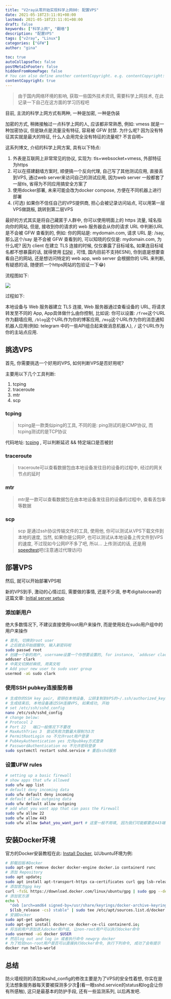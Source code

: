 ```yaml
---
title: "V2ray从零开始实现科学上网00: 配置VPS"
date: 2021-05-18T23:11:01+08:00
lastmod: 2021-05-18T23:11:01+08:00
draft: false
keywords: ["科学上网", "翻墙"]
description: "配置VPS"
tags: ["v2ray", "Linux"]
categories: ["GFW"]
author: "gina"

toc: true
autoCollapseToc: false
postMetaInFooter: false
hiddenFromHomePage: false
# You can also define another contentCopyright. e.g. contentCopyright: "This is another copyright."
contentCopyright: true
---
```


<!--more-->

>由于国内网络环境的影响, 获取一些国外技术资讯, 需要科学上网技术, 在此记录一下自己在这方面的学习历程吧

目前, 主流的科学上网方式有两种, 一种是加密, 一种是伪装

加密的方式, 稍微接触过一点科学上网的人, 应该都非常熟悉, 例如: vmess 就是一种加密协议, 但是缺点是流量没有特征, 容易被 GFW 封禁. 为什么呢? 因为没有特征其实就是最大的特征, 什么人会用完全没有特征的流量呢? 不言自明~

这系列博文, 介绍的科学上网方案, 具有以下特点: 

1. 外表是互联网上非常常见的协议, 实现为: tls+websocket+vmess, 外部特征为https
2. 可以在搭建翻墙方案时, 顺便搞一个反向代理, 自己写了其他测试应用, 直接丢到VPS, 通过web server来访问自己的测试应用, 因为web server 一般都套了一层tls, 省得为不同应用搞安全方案了
3. 使用docker部署, 未来可能会改为docker compose, 方便在不同机器上进行部署
4. (可选) 如果你不信任自己的VPS提供商, 担心会被记录访问站点, 可以用第一层VPS做跳板, 跳转到第二层VPS

最好的方式其实是将自己藏匿于人群中, 你可以使用明面上的 https 流量, 域名指向你的网站, 但是, 接收到你的请求的 web 服务器会从你的请求 URL 中判断(URL 是不会被 GFW 查看到的, 例如: 你的网站是: mydomain.com, 请求 URL 是: /say, 那么这个/say 是不会被 GFW 查看到的, 可以知晓的仅仅是: mydomain.com, 为什么呢? 因为 client 在建立 TLS 连接的时候, 仅仅暴露了目标域名, 如果连目标域名都不想暴露的话, 就得使用  [ESNI](https://www.cloudflare.com/learning/ssl/what-is-encrypted-sni/) , 可惜, 国内目前不支持ESNI), 你到底是想要查看自己的网站, 还是想访问特定的 web app, web server 会根据你的 URL 来判断, 有疑惑的话, 随便抓一个https网站的包验证一下😂)

流程图如下:

![](/img/V2ray/proxy.png)

过程如下:

本地设备与 Web 服务器建立 TLS 连接, Web 服务器通过查看设备的 URL, 将请求转发至不同的 App, App具体做什么由你控制, 比如说: 你可以设置: `/free`这个URL作为翻墙应用, `/blog`这个URL作为你的博客应用, `/msg`这个URL作为你的消息通知机器人应用(例如: telegram 中的一些API组合起来做消息机器人), `/` 这个URL作为你的主站点应用.

## 挑选VPS

首先, 你需要挑选一个好用的VPS, 如何判断VPS是否好用呢? 

主要用以下几个工具判断: 

1. tcping
2. traceroute
3. mtr
4. scp

### tcping

> tcping是一款类似ping的工具, 不同的是: ping测试的是ICMP协议, 而tcping测试的是TCP协议

代码地址: [tcping](https://github.com/cloverstd/tcping) , 可以判断延迟 &&  特定端口是否被封

### traceroute

> traceroute可以查看数据包由本地设备发往目的设备的过程中, 经过的网关节点的延时

### mtr

> mtr是一款可以查看数据包在由本地设备发往目的设备的过程中, 查看丢包率等数据

### scp

> scp 是通过ssh协议传输文件的工具, 使用他, 你可以测试从VPS下载文件到本地的速度, 当然, 如果你是公网IP, 也可以测试从本地设备上传文件到VPS的速度, 不过现如今公网IP不多了吧, 所以... 上传测试的话, 还是用[speedtest](https://www.speedtest.net/)吧(注意通过代理访问)

## 部署VPS

然后, 就可以开始部署VPS啦

新的VPS到手, 激动的心情过后, 需要做的事情, 还是不少滴, 参考digitalocean的这篇文章: [Initial server setup](https://www.digitalocean.com/community/tutorials/initial-server-setup-with-ubuntu-20-04)

### 添加新用户

绝大多数情况下, 不建议直接使用root用户来操作, 而是使用处在sudo用户组中的用户来操作

```bash
# 首先, 切换到root user
# 之后就会开始提醒你, 输入新密码啦
sudo passwd root
# 创建一个新的用户, username设置一个你想要设置的, for instance, `adduser clack`
adduser clark
# 中英文切换好麻烦, 用英文啦
# Add your new user to sudo user group
usermod -aG sudo clark
```

### 使用SSH pubkey连接服务器

```bash
# 生成你的SSH key pair, 密钥在本地设备, 公钥复制到VPS的~/.ssh/authorized_keys 文件中, 博文中有一篇: "ssh登录远程机器且不用密码" 提到这个
# 生成结束后, 本地设备通过SSH连接VPS, 如果成功, 开始
# set /etc/ssh/sshd_config
nano /etc/ssh/sshd_config
# change below:
# Protocol 2    
# Port 22   端口一般情况下不要改
# MaxAuthTries 3  尝试失败次数最大限制为3次
# PermitRootLogin no 不允许root用户登录
# PubkeyAuthentication yes 允许pubkey方式登录
# PasswordAuthentication no 不允许密码登录
sudo systemctl restart sshd.service # 重启sshd服务
```

### 设置UFW rules

```bash
# setting up a basic firewall
# show apps that ufw allowed
sudo ufw app list
# default deny incoming data
sudo ufw default deny incoming
# default allow outgoing data 
sudo ufw default allow outgoing
# add what you want app that can pass the Firewall
sudo ufw allow 22
sudo ufw allow 443
sudo ufw allow $what_you_want_port # 这里一般不用填, 因为我们可能都要走443端口了, 除非你有应用要直接和外网连接
```

## 安装Docker环境

官方的Docker安装教程在此: [Install Docker](https://docs.docker.com/engine/install/ubuntu/), 以Ubuntu环境为例:

```bash
# 卸载旧版本Docker
sudo apt-get remove docker docker-engine docker.io containerd runc
# 添加 Repository
sudo apt update;
sudo apt install apt-transport-https ca-certificates curl gpg lsb-release
# 添加官方gpg key
curl -fsSL https://download.docker.com/linux/ubuntu/gpg | sudo gpg --dearmor -o /usr/share/keyrings/docker-archive-keyring.gpg
# 添加官方源
echo \
  "deb [arch=amd64 signed-by=/usr/share/keyrings/docker-archive-keyring.gpg] https://download.docker.com/linux/ubuntu \
  $(lsb_release -cs) stable" | sudo tee /etc/apt/sources.list.d/docker.list > /dev/null
# 安装Docker
sudo apt-get update;
sudo apt-get install docker-ce docker-ce-cli containerd.io;
# 将当前用户添加进入docker用户组, 让non-root用户可以执行docker命令
sudo usermod -aG docker $USER
# 然后log out and log in 或者执行命令 newgrp docker
# 为了检验non-root用户是否可以直接执行docker命令, 执行下列命令, 成功了会有提示
docker run hello-world
```



## 总结

防火墙规则的添加和sshd_config的修改主要是为了VPS的安全性着想, 你实在是无法想象服务器每天要被探测多少次🤣(看一眼sshd.service的status和log会让你有所感触), 这只是最基本的防护手段, 还有一些监测系列, 以后再发吧.

